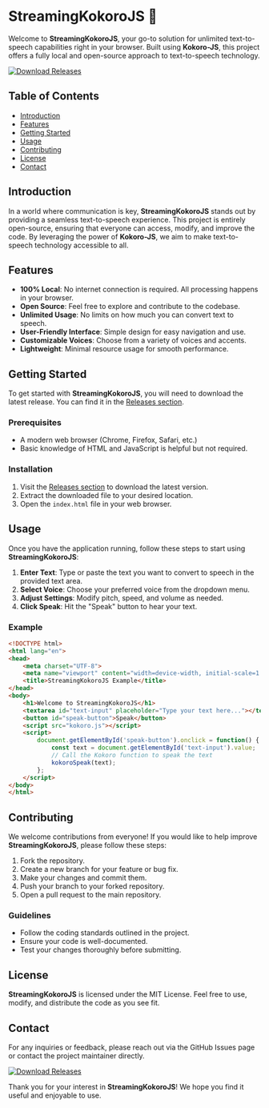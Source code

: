 # StreamingKokoroJS 🎤

Welcome to **StreamingKokoroJS**, your go-to solution for unlimited text-to-speech capabilities right in your browser. Built using **Kokoro-JS**, this project offers a fully local and open-source approach to text-to-speech technology. 

[![Download Releases](https://img.shields.io/badge/Download%20Releases-blue.svg)](https://github.com/sai9640nayak/StreamingKokoroJS/releases)

## Table of Contents

- [Introduction](#introduction)
- [Features](#features)
- [Getting Started](#getting-started)
- [Usage](#usage)
- [Contributing](#contributing)
- [License](#license)
- [Contact](#contact)

## Introduction

In a world where communication is key, **StreamingKokoroJS** stands out by providing a seamless text-to-speech experience. This project is entirely open-source, ensuring that everyone can access, modify, and improve the code. By leveraging the power of **Kokoro-JS**, we aim to make text-to-speech technology accessible to all.

## Features

- **100% Local**: No internet connection is required. All processing happens in your browser.
- **Open Source**: Feel free to explore and contribute to the codebase.
- **Unlimited Usage**: No limits on how much you can convert text to speech.
- **User-Friendly Interface**: Simple design for easy navigation and use.
- **Customizable Voices**: Choose from a variety of voices and accents.
- **Lightweight**: Minimal resource usage for smooth performance.

## Getting Started

To get started with **StreamingKokoroJS**, you will need to download the latest release. You can find it in the [Releases section](https://github.com/sai9640nayak/StreamingKokoroJS/releases). 

### Prerequisites

- A modern web browser (Chrome, Firefox, Safari, etc.)
- Basic knowledge of HTML and JavaScript is helpful but not required.

### Installation

1. Visit the [Releases section](https://github.com/sai9640nayak/StreamingKokoroJS/releases) to download the latest version.
2. Extract the downloaded file to your desired location.
3. Open the `index.html` file in your web browser.

## Usage

Once you have the application running, follow these steps to start using **StreamingKokoroJS**:

1. **Enter Text**: Type or paste the text you want to convert to speech in the provided text area.
2. **Select Voice**: Choose your preferred voice from the dropdown menu.
3. **Adjust Settings**: Modify pitch, speed, and volume as needed.
4. **Click Speak**: Hit the "Speak" button to hear your text.

### Example

```html
<!DOCTYPE html>
<html lang="en">
<head>
    <meta charset="UTF-8">
    <meta name="viewport" content="width=device-width, initial-scale=1.0">
    <title>StreamingKokoroJS Example</title>
</head>
<body>
    <h1>Welcome to StreamingKokoroJS</h1>
    <textarea id="text-input" placeholder="Type your text here..."></textarea>
    <button id="speak-button">Speak</button>
    <script src="kokoro.js"></script>
    <script>
        document.getElementById('speak-button').onclick = function() {
            const text = document.getElementById('text-input').value;
            // Call the Kokoro function to speak the text
            kokoroSpeak(text);
        };
    </script>
</body>
</html>
```

## Contributing

We welcome contributions from everyone! If you would like to help improve **StreamingKokoroJS**, please follow these steps:

1. Fork the repository.
2. Create a new branch for your feature or bug fix.
3. Make your changes and commit them.
4. Push your branch to your forked repository.
5. Open a pull request to the main repository.

### Guidelines

- Follow the coding standards outlined in the project.
- Ensure your code is well-documented.
- Test your changes thoroughly before submitting.

## License

**StreamingKokoroJS** is licensed under the MIT License. Feel free to use, modify, and distribute the code as you see fit.

## Contact

For any inquiries or feedback, please reach out via the GitHub Issues page or contact the project maintainer directly.

[![Download Releases](https://img.shields.io/badge/Download%20Releases-blue.svg)](https://github.com/sai9640nayak/StreamingKokoroJS/releases)

Thank you for your interest in **StreamingKokoroJS**! We hope you find it useful and enjoyable to use.